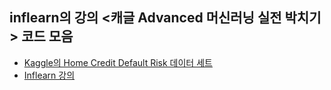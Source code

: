 ## inflearn의 강의 <캐글 Advanced 머신러닝 실전 박치기> 코드 모음
- [Kaggle의 Home Credit Default Risk 데이터 세트](https://www.kaggle.com/c/home-credit-default-risk)
- [Inflearn 강의](https://www.inflearn.com/course/캐글-머신러닝-실전/dashboard)
